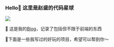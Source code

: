 ### Hello👋 这里是赵盛的代码星球

<img  src="https://github-readme-stats.vercel.app/api?username=zhaosheng2000&show_icons=true&icon_color=CE1D2D&text_color=718096&bg_color=ffffff&hide_title=true" />

 🌱 这是我的[Blog](zhaosheng2000.github.io/blog/)，记录了包括但不限于前端的东西

 🔭下面是一些我写过的好玩的项目，希望可以帮到你～

<!--
**ZhaoSheng2000/zhaosheng2000** is a ✨ _special_ ✨ repository because its `README.md` (this file) appears on your GitHub profile.

Here are some ideas to get you started:

- 🔭 I’m currently working on ...
- 🌱 I’m currently learning ...
- 👯 I’m looking to collaborate on ...
- 🤔 I’m looking for help with ...
- 💬 Ask me about ...
- 📫 How to reach me: ...
- 😄 Pronouns: ...
- ⚡ Fun fact: ...
-->
